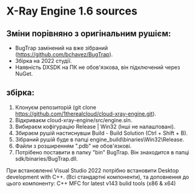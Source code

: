 X-Ray Engine 1.6 sources
========================
## Зміни порівняно з оригінальним рушієм:
*  BugTrap замінений на вже зібраний (https://github.com/bchavez/BugTrap).
*  Збірка на 2022 студії. 
*  Наявність DXSDK на ПК не обов'язкова, він підключений через NuGet.

## збірка:
  1. Клонуєм репозиторій (git clone https://github.com/1therealcloud/cloud-xray-engine.git).
  2. Відкриваєм cloud-xray-engine/src/engine.sln.
  3. Вибираєм кофігурацію Release | Win32 (Інші не налаштовані).
  4. Збираєм рушій настиснувши Build - Build Solution (Ctrl + Shift + B).
  5. Зібраний рушій буде в папці engine_build\binaries\Win32\Release.
  6. Файли з розширенням ".pdb" не обов'язкові.
  7. Потрібено поставити в папку "bin" BugTrap. Він знаходится в папці sdk/binaries/BugTrap.dll.

При встановленні Visual Studio 2022 потрібно встановити
Desktop development with C++. (Всі стандартні компоненти), та доповнення до цього компоненту:
C++ MFC for latest v143 bulid tools (x86 & x64)
